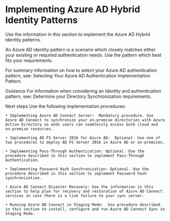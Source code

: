 # Implementing Azure AD Hybrid Identity Patterns

Use the information in this section to implement the Azure AD Hybrid Identity patterns.

An Azure AD identity pattern is a scenario which closely matches either your existing or required authentication needs. Use the pattern which best fits your requirements. 

For summary information on how to select your Azure AD authentication pattern, see:  Selecting Your Azure AD Authentication Implementation Pattern.



Guidance
For information when considering an Identity and authentication pattern, see:  Determine your Directory Synchronization requirements.



Next steps
Use the following implementation procedures:

	• Implementing Azure AD Connect Server:  Mandatory procedure. Use Azure AD Connect to synchronize your on-premise directories with Azure Active Directory so ends users can seamlessly access both cloud and on-premise resources.

	• Implementing AD FS Server 2016 for Azure AD:  Optional. Use one of two procedures to deploy AD FS Server 2016 in Azure AD or on-premises.

	• Implementing Pass-Through Authentication: Optional. Use the procedure described in this section to implement Pass-Through Authentication.

	• Implementing Password Hash Synchronization: Optional. Use the procedure described in this section to implement Password hash synchronization.

	• Azure AD Connect Disaster Recovery: Use the information in this section to help plan for recovery and restoration of Azure AD Connect services in case there is a link failure to your sync server. 

	• Running Azure AD Connect in Staging Mode:  Use procedure described in this section to install, configure and run Azure AD Connect Sync in Staging Mode.


